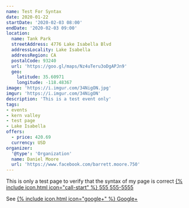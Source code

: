 ```yaml
---
name: Test For Syntax
date: 2020-01-22
startDate: '2020-02-03 08:00'
endDate: '2020-02-03 09:00'
location:
  name: Tank Park
  streetAddress: 4776 Lake Isabella Blvd
  addressLocality: Lake Isabella
  addressRegion: CA
  postalCode: 93240
  url: 'https://goo.gl/maps/Nz4uTeru3oDgAPJn9'
  geo:
    latitude: 35.60971
    longitude: -118.48367
image: 'https://i.imgur.com/34NigON.jpg'
imgur: 'https://i.imgur.com/34NigON'
description: 'This is a test event only'
tags:
- events
- kern valley
- test page
- Lake Isabella
offers:
  - price: 420.69
  currency: USD
organizer:
  '@type': 'Organization'
  name: Daniel Moore
  url: 'https://www.facebook.com/barrett.moore.750'
---
```

This is only a test page to verify that the syntax of my page is correct [{% include icon.html icon="call-start" %} 555 555-5555](tel:+1-555-555-5555)

See [{% include icon.html icon="google+" %} Google+](https://www.google.com/none)
